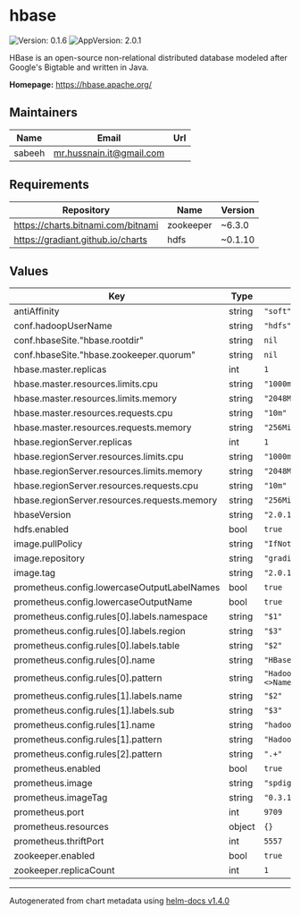 # hbase

![Version: 0.1.6](https://img.shields.io/badge/Version-0.1.6-informational?style=flat-square) ![AppVersion: 2.0.1](https://img.shields.io/badge/AppVersion-2.0.1-informational?style=flat-square)

HBase is an open-source non-relational distributed database modeled after Google's Bigtable and written in Java.

**Homepage:** <https://hbase.apache.org/>

## Maintainers

| Name | Email | Url |
| ---- | ------ | --- |
| sabeeh | mr.hussnain.it@gmail.com |  |

## Requirements

| Repository | Name | Version |
|------------|------|---------|
| https://charts.bitnami.com/bitnami | zookeeper | ~6.3.0 |
| https://gradiant.github.io/charts | hdfs | ~0.1.10 |

## Values

| Key | Type | Default | Description |
|-----|------|---------|-------------|
| antiAffinity | string | `"soft"` |  |
| conf.hadoopUserName | string | `"hdfs"` |  |
| conf.hbaseSite."hbase.rootdir" | string | `nil` |  |
| conf.hbaseSite."hbase.zookeeper.quorum" | string | `nil` |  |
| hbase.master.replicas | int | `1` |  |
| hbase.master.resources.limits.cpu | string | `"1000m"` |  |
| hbase.master.resources.limits.memory | string | `"2048Mi"` |  |
| hbase.master.resources.requests.cpu | string | `"10m"` |  |
| hbase.master.resources.requests.memory | string | `"256Mi"` |  |
| hbase.regionServer.replicas | int | `1` |  |
| hbase.regionServer.resources.limits.cpu | string | `"1000m"` |  |
| hbase.regionServer.resources.limits.memory | string | `"2048Mi"` |  |
| hbase.regionServer.resources.requests.cpu | string | `"10m"` |  |
| hbase.regionServer.resources.requests.memory | string | `"256Mi"` |  |
| hbaseVersion | string | `"2.0.1"` |  |
| hdfs.enabled | bool | `true` |  |
| image.pullPolicy | string | `"IfNotPresent"` |  |
| image.repository | string | `"gradiant/hbase-base"` |  |
| image.tag | string | `"2.0.1"` |  |
| prometheus.config.lowercaseOutputLabelNames | bool | `true` |  |
| prometheus.config.lowercaseOutputName | bool | `true` |  |
| prometheus.config.rules[0].labels.namespace | string | `"$1"` |  |
| prometheus.config.rules[0].labels.region | string | `"$3"` |  |
| prometheus.config.rules[0].labels.table | string | `"$2"` |  |
| prometheus.config.rules[0].name | string | `"HBase_metric_$4"` |  |
| prometheus.config.rules[0].pattern | string | `"Hadoop<service=HBase, name=RegionServer, sub=Regions><>Namespace_([^\\W_]+)_table_([^\\W_]+)_region_([^\\W_]+)_metric_(\\w+)"` |  |
| prometheus.config.rules[1].labels.name | string | `"$2"` |  |
| prometheus.config.rules[1].labels.sub | string | `"$3"` |  |
| prometheus.config.rules[1].name | string | `"hadoop_$1_$4"` |  |
| prometheus.config.rules[1].pattern | string | `"Hadoop<service=(\\w+), name=(\\w+), sub=(\\w+)><>([\\w._]+)"` |  |
| prometheus.config.rules[2].pattern | string | `".+"` |  |
| prometheus.enabled | bool | `true` |  |
| prometheus.image | string | `"spdigital/prometheus-jmx-exporter-kubernetes"` |  |
| prometheus.imageTag | string | `"0.3.1"` |  |
| prometheus.port | int | `9709` |  |
| prometheus.resources | object | `{}` |  |
| prometheus.thriftPort | int | `5557` |  |
| zookeeper.enabled | bool | `true` |  |
| zookeeper.replicaCount | int | `1` |  |

----------------------------------------------
Autogenerated from chart metadata using [helm-docs v1.4.0](https://github.com/norwoodj/helm-docs/releases/v1.4.0)
